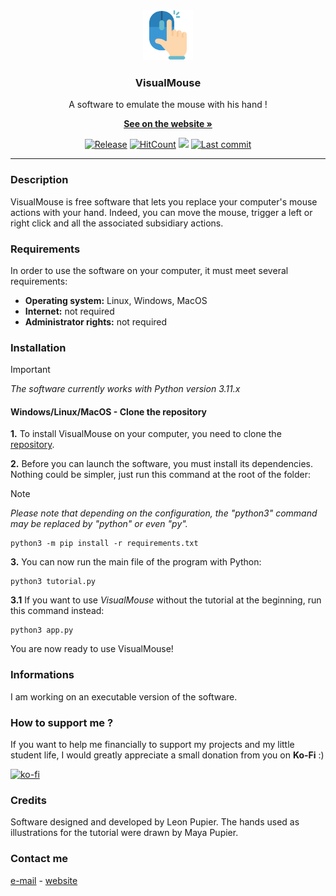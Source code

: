 <div align="center">
  <a href="https://github.com/LeonPupier/VisualMouse">
    <img src="Content/logo.png" alt="Logo" width="80" height="80">
  </a>
  <h3 align="center">VisualMouse</h3>
  
  A software to emulate the mouse with his hand !
  
  <a href="https://www.leonpupier.fr/projects/visualmouse"><strong>See on the website »</strong></a>
  
  [![Release](https://img.shields.io/github/release/LeonPupier/VisualMouse.svg)](https://github.com/LeonPupier/VisualMouse/releases)
  [![HitCount](https://img.shields.io/endpoint?url=https%3A%2F%2Fhits.dwyl.com%2FLeonPupier%2FVisualMouse.json%3Fcolor%3Dgreen)](http://hits.dwyl.com/LeonPupier/VisualMouse)
  ![](https://sloc.xyz/github/LeonPupier/VisualMouse)
  [![Last commit](https://img.shields.io/github/last-commit/LeonPupier/VisualMouse.svg)](https://github.com/LeonPupier/VisualMouse/)
</div>

---

### Description
VisualMouse is free software that lets you replace your computer's mouse actions with your hand.
Indeed, you can move the mouse, trigger a left or right click and all the associated subsidiary actions.

### Requirements
In order to use the software on your computer, it must meet several requirements:
- **Operating system:**
Linux, Windows, MacOS
- **Internet:**
not required
- **Administrator rights:**
not required

### Installation

> [!IMPORTANT]
> *The software currently works with Python version 3.11.x*

#### Windows/Linux/MacOS - Clone the repository

**1.** To install VisualMouse on your computer, you need to clone the [repository](https://github.com/LeonPupier/VisualMouse.git).

**2.** Before you can launch the software, you must install its dependencies.
Nothing could be simpler, just run this command at the root of the folder:

> [!NOTE]
> *Please note that depending on the configuration, the "python3" command may be replaced by "python" or even "py".*

```
python3 -m pip install -r requirements.txt
```
**3.** You can now run the main file of the program with Python:
```
python3 tutorial.py
```

**3.1** If you want to use *VisualMouse* without the tutorial at the beginning, run this command instead:
```
python3 app.py
```

You are now ready to use VisualMouse!

### Informations
I am working on an executable version of the software.

### How to support me ?
If you want to help me financially to support my projects and my little student life,
I would greatly appreciate a small donation from you on **Ko-Fi** :)

[![ko-fi](https://ko-fi.com/img/githubbutton_sm.svg)](https://ko-fi.com/V7V5C9VK8)

### Credits
Software designed and developed by Leon Pupier.
The hands used as illustrations for the tutorial were drawn by Maya Pupier.

### Contact me
[e-mail](mailto:public_contact.l2qt6@slmail.me) - [website](https://leonpupier.fr)